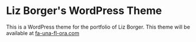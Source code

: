 Liz Borger's WordPress Theme
==============================

This is a WordPress theme for the portfolio of Liz Borger. This theme will be available at [fa-una-fl-ora.com](http://fa-una-fl-ora.com)
